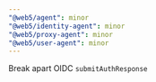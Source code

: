 ```yaml
---
"@web5/agent": minor
"@web5/identity-agent": minor
"@web5/proxy-agent": minor
"@web5/user-agent": minor
---
```


Break apart OIDC `submitAuthResponse`
